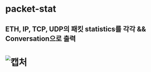 # packet-stat

## ETH, IP, TCP, UDP의 패킷 statistics를 각각 && Conversation으로 출력
![캡처](https://user-images.githubusercontent.com/46064193/104534950-8f868280-5658-11eb-8b44-29fcc7c02272.PNG)
===
